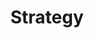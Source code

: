 ---
title: Strategy
permalink: /patterns/verhaltensmuster/strategy
sidebar:
    nav: verhaltensmuster
---